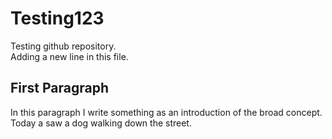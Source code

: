 # Testing123
Testing github repository. <br/>
Adding a new line in this file. <br/>


## First Paragraph
In this paragraph I write something as an introduction of the broad concept. Today a saw a dog walking down the street.